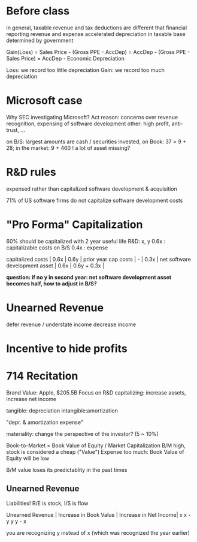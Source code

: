 # Before class
in general, taxable revenue and tax deductions are different that financial reporting revenue and expense
accelerated depreciation in taxable base determined by government

Gain(Loss) = Sales Price - (Gross PPE - AccDep)
           = AccDep - (Gross PPE - Sales Price)
           = AccDep - Economic Depreciation

Loss: we record too little depreciation 
Gain: we record too much depreciation

# Microsoft case
Why SEC investigating Microsoft?
Act reason: concerns over revenue recognition, expensing of software development
other: high profit, anti-trust, ...

on B/S: largest amounts are cash / securities invested, 
on Book: 37 = 9 + 28; in the market: 9 + 460 !
a lot of asset missing?


# R&D  rules
expensed rather than capitalized
software development & acquisition

71% of US software firms do not capitalize software development costs

# "Pro Forma" Capitalization
60% should be capitalized with 2 year useful life
R&D: x, y
0.6x : capitalizable costs on B/S
0.4x : expense

capitalized costs                | 0.6x |  0.6y        |
prior year cap costs             | -    |  0.3x        |
net software development asset   | 0.6x |  0.6y + 0.3x |

**question: if no y in second year: net software development asset becomes half, how to adjust in B/S?**

# Unearned Revenue
defer revenue / understate income
decrease income

# Incentive to hide profits

# 714 Recitation
Brand Value: Apple, $205.5B
Focus on R&D
capitalizing: increase assets, increase net income

tangible: depreciation
intangible:amortization

"depr. & amortization expense"

materiality: change the perspective of the investor? (5 ~ 10%)

Book-to-Market = Book Value of Equity / Market Capitalization
B/M high, stock is considered a cheap ("Value")
Expense too much: Book Value of Equity will be low

B/M value loses its predictablity in the past times

## Unearned Revenue
Liabilities!
R/E is stock, I/S is flow

Unearned Revenue | Increase in Book Value | Increase in Net Income|
     x                      x                       -
     y                      y                     y - x

you are recognizing y instead of x (which was recognized the year earlier)
